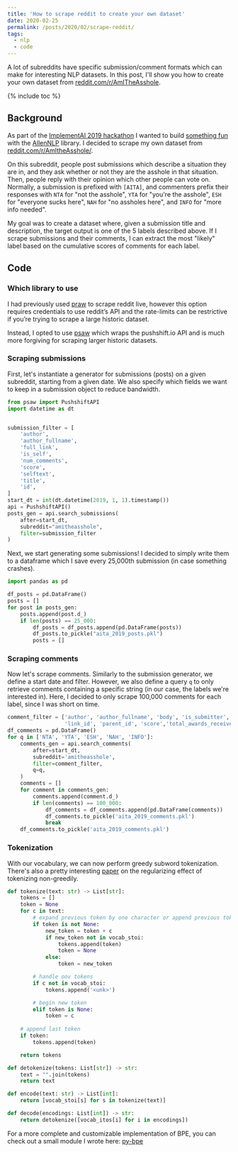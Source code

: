 ```yaml
---
title: 'How to scrape reddit to create your own dataset'
date: 2020-02-25
permalink: /posts/2020/02/scrape-reddit/
tags:
  - nlp
  - code
---
```


A lot of subreddits have specific submission/comment formats which can make
for interesting NLP datasets. In this post, I'll show you how to create your own
dataset from [reddit.com/r/AmITheAsshole](https://www.reddit.com/r/AmITheAsshole).

{% include toc %}

## Background
As part of the [ImplementAI 2019 hackathon](https://implementai-2019.devpost.com/) 
I wanted to build [something fun](https://devpost.com/software/implementaita/) 
with the [AllenNLP](https://allennlp.org/) library. 
I decided to scrape my own dataset from 
[reddit.com/r/AmItheAsshole/](https://www.reddit.com/r/AmItheAsshole/).

On this subreddit, people post submissions which describe a situation they are in, 
and they ask whether or not they are the asshole in that situation. Then, people
reply with their opinion which other people can vote on. Normally, a submission is 
prefixed with `[AITA]`, and commenters prefix their responses with 
`NTA` for "not the asshole", 
`YTA` for "you're the asshole", 
`ESH` for "everyone sucks here",
`NAH` for "no assholes here", and
`INFO` for "more info needed".

My goal was to create a dataset where, given a submission title and description,
the target output is one of the 5 labels described above. 
If I scrape submissions and their comments, I can extract the most "likely" label 
based on the cumulative scores of comments for each label. 

## Code
### Which library to use
I had previously used [praw](https://github.com/praw-dev/praw) to scrape reddit 
live, however this option requires credentials to use reddit’s API and the 
rate-limits can be restrictive if you’re trying to scrape a large historic dataset.

Instead, I opted to use [psaw](https://github.com/dmarx/psaw) which wraps 
the pushshift.io API and is much more forgiving for scraping larger historic datasets.  

### Scraping submissions
First, let's instantiate a generator for submissions (posts) on a given subreddit,
starting from a given date. We also specify which fields we want to keep in a 
submission object to reduce bandwidth.

```python
from psaw import PushshiftAPI
import datetime as dt


submission_filter = [
    'author',
    'author_fullname',
    'full_link',
    'is_self',
    'num_comments',
    'score',
    'selftext',
    'title',
    'id',
]
start_dt = int(dt.datetime(2019, 1, 1).timestamp())
api = PushshiftAPI()
posts_gen = api.search_submissions(
    after=start_dt,
    subreddit="amitheasshole",
    filter=submission_filter
)
```

Next, we start generating some submissions! I decided to simply write them to a
dataframe which I save every 25,000th submission (in case something crashes).

```python
import pandas as pd

df_posts = pd.DataFrame()
posts = []
for post in posts_gen:
    posts.append(post.d_)
    if len(posts) == 25_000:
        df_posts = df_posts.append(pd.DataFrame(posts))
        df_posts.to_pickle("aita_2019_posts.pkl")
        posts = []
```

### Scraping comments
Now let's scrape comments. Similarly to the submission generator, we define 
a start date and filter. However, we also define a query `q` to only retrieve comments
containing a specific string (in our case, the labels we're interested in).
Here, I decided to only scrape 100,000 comments for each label, 
since I was short on time.

```python
comment_filter = ['author', 'author_fullname', 'body', 'is_submitter', 'id',
                  'link_id', 'parent_id', 'score','total_awards_received']
df_comments = pd.DataFrame()
for q in ['NTA', 'YTA', 'ESH', 'NAH', 'INFO']:
    comments_gen = api.search_comments(
        after=start_dt,
        subreddit='amitheasshole',
        filter=comment_filter,
        q=q,
    )
    comments = []
    for comment in comments_gen:
        comments.append(comment.d_)
        if len(comments) == 100_000:
            df_comments = df_comments.append(pd.DataFrame(comments))
            df_comments.to_pickle('aita_2019_comments.pkl')
            break
    df_comments.to_pickle('aita_2019_comments.pkl')
```

### Tokenization
With our vocabulary, we can now perform greedy subword tokenization. 
There's also a pretty interesting [paper](https://arxiv.org/abs/1804.10959) 
on the regularizing effect of tokenizing non-greedily.

```python
def tokenize(text: str) -> List[str]:
    tokens = []
    token = None
    for c in text:
        # expand previous token by one character or append previous token to tokens
        if token is not None:
            new_token = token + c
            if new_token not in vocab_stoi:
                tokens.append(token)
                token = None
            else:
                token = new_token

        # handle oov tokens
        if c not in vocab_stoi:
            tokens.append('<unk>')

        # begin new token
        elif token is None:
            token = c
    
    # append last token
    if token:
        tokens.append(token)

    return tokens

def detokenize(tokens: List[str]) -> str:
    text = "".join(tokens)
    return text

def encode(text: str) -> List[int]:
    return [vocab_stoi[s] for s in tokenize(text)]

def decode(encodings: List[int]) -> str:
    return detokenize([vocab_itos[i] for i in encodings])
```

For a more complete and customizable implementation of BPE, you can check out a 
small module I wrote here: [py-bpe](https://github.com/amr-amr/py-bpe)
